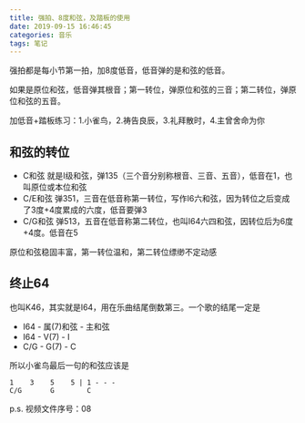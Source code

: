 ```yaml
---
title: 强拍、8度和弦，及踏板的使用
date: 2019-09-15 16:46:45
categories: 音乐
tags: 笔记
---
```


强拍都是每小节第一拍，加8度低音，低音弹的是和弦的低音。

<!--more-->

如果是原位和弦，低音弹其根音；第一转位，弹原位和弦的三音；第二转位，弹原位和弦的五音。

加低音+踏板练习：1.小雀鸟，2.祷告良辰，3.礼拜散时，4.主曾舍命为你

## 和弦的转位
- C和弦
就是I级和弦，弹135（三个音分别称根音、三音、五音），低音在1，也叫原位或本位和弦
- C/E和弦
弹351，三音在低音称第一转位，写作I6六和弦，因为转位之后变成了3度+4度累成的六度，低音要弹3
- C/G和弦
弹513，五音在低音称第二转位，也叫I64六四和弦，因转位后为6度+4度。低音在5

原位和弦稳固丰富，第一转位温和，第二转位缥缈不定动感

## 终止64
也叫K46，其实就是I64，用在乐曲结尾倒数第三。一个歌的结尾一定是
- I64 - 属(7)和弦 - 主和弦
- I64 - V(7) - I 
- C/G - G(7) - C

所以小雀鸟最后一句的和弦应该是
```
1    3    5    5 | 1 - - -
C/G       G        C
```

p.s. 视频文件序号：08